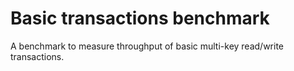 # Basic transactions benchmark
A benchmark to measure throughput of basic multi-key read/write transactions.
